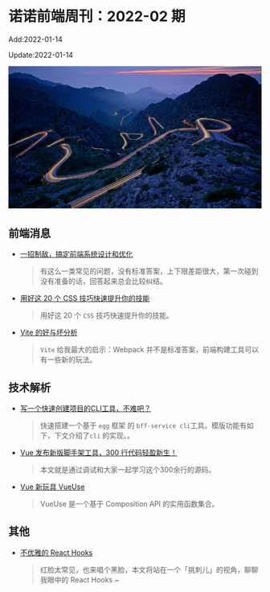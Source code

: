 <!--
 * @Description: weekly-02
 * @Author: zoeblow
 * @Email: wangfuyuan@nnuo.com
 * @Date: 2022-01-07 17:20:35
 * @LastEditors: wangfuyuan
 * @LastEditTime: 2022-01-14 16:02:31
 * @FilePath: \nuofe-weekly1\2022\weekly-02.md
 -->

# 诺诺前端周刊：2022-02 期

Add:2022-01-14

Update:2022-01-14

![202202](../images/2022/202202.jpg)

## 前端消息

- [一招制敌，搞定前端系统设计和优化](https://mp.weixin.qq.com/s/xd6VCDQFujTRkFgIwtvw3Q)

  > 有这么一类常见的问题，没有标准答案，上下限差距很大，第一次碰到没有准备的话，回答起来总会比较纠结。

- [用好这 20 个 CSS 技巧快速提升你的技能](https://mp.weixin.qq.com/s/SOc4b9sA_Rrja3zR8XHpBw)

  > 用好这 20 个 `CSS` 技巧快速提升你的技能。

- [Vite 的好与坏分析](https://mp.weixin.qq.com/s/Yy6rOiLOxiH4QsWzcsltRA)

  > `Vite` 给我最大的启示：Webpack 并不是标准答案，前端构建工具可以有一些新的玩法。

## 技术解析

- [写一个快速创建项目的CLI工具，不难吧？](https://mp.weixin.qq.com/s/Il0oA09wNw8gag94WabbqQ)

  > 快速搭建一个基于 `egg` 框架 的 `bff-service cli`工具。模版功能有如下，下文介绍了`cli` 的实现。。

- [Vue 发布新版脚手架工具，300 行代码轻盈新生！](https://mp.weixin.qq.com/s/977KLApd27dHkxA1FecVpw)

  > 本文就是通过调试和大家一起学习这个300余行的源码。

- [Vue 新玩具 VueUse](https://juejin.cn/post/7029699344596992031)

  > VueUse 是一个基于 Composition API 的实用函数集合。

## 其他

- [不优雅的 React Hooks](https://mp.weixin.qq.com/s/HRBCEKJ-EkT5-mRQykFClA)

  > 红脸太常见，也来唱个黑脸，本文将站在一个「挑刺儿」的视角，聊聊我眼中的 React Hooks ~